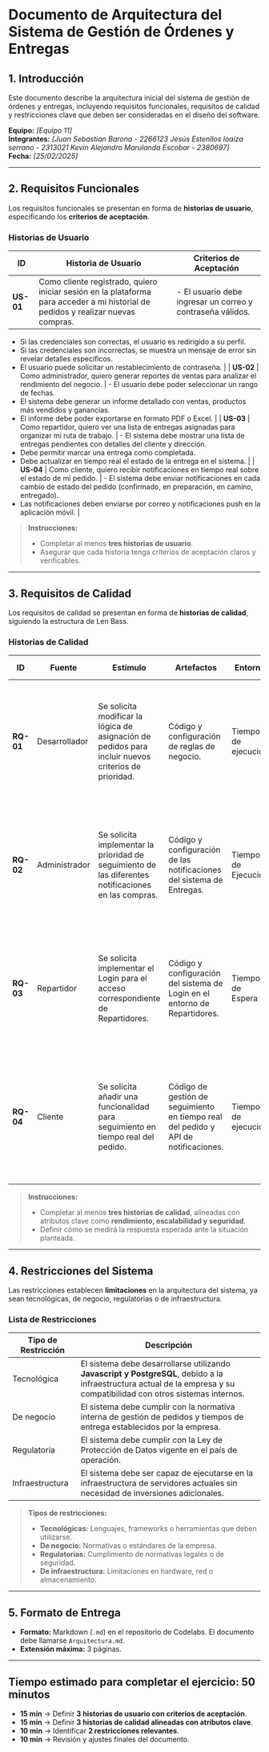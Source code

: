 # Documento de Arquitectura del Sistema de Gestión de Órdenes y Entregas

## 1. Introducción

Este documento describe la arquitectura inicial del sistema de gestión de órdenes y entregas, incluyendo requisitos funcionales, requisitos de calidad y restricciones clave que deben ser consideradas en el diseño del software.

**Equipo:** *[Equipo 11]*  
**Integrantes:** *[Juan Sebastian Barona - 2266123*
                *Jesús Estenllos loaiza serrano - 2313021* 
                *Kevin Alejandro Marulanda Escobar - 2380697]*  
**Fecha:** *[25/02/2025]*  

---

## 2. Requisitos Funcionales

Los requisitos funcionales se presentan en forma de **historias de usuario**, especificando los **criterios de aceptación**.

### **Historias de Usuario**

| **ID**   | **Historia de Usuario** | **Criterios de Aceptación** |
|----------|-------------------------|-----------------------------|
| **US-01** | Como cliente registrado, quiero iniciar sesión en la plataforma para acceder a mi historial de pedidos y realizar nuevas compras. | - El usuario debe ingresar un correo y contraseña válidos.  
- Si las credenciales son correctas, el usuario es redirigido a su perfil.  
- Si las credenciales son incorrectas, se muestra un mensaje de error sin revelar detalles específicos.  
- El usuario puede solicitar un restablecimiento de contraseña. |
| **US-02** | Como administrador, quiero generar reportes de ventas para analizar el rendimiento del negocio. | - El usuario debe poder seleccionar un rango de fechas.  
- El sistema debe generar un informe detallado con ventas, productos más vendidos y ganancias.  
- El informe debe poder exportarse en formato PDF o Excel. |
| **US-03** | Como repartidor, quiero ver una lista de entregas asignadas para organizar mi ruta de trabajo. | - El sistema debe mostrar una lista de entregas pendientes con detalles del cliente y dirección.  
- Debe permitir marcar una entrega como completada.  
- Debe actualizar en tiempo real el estado de la entrega en el sistema. |
| **US-04** | Como cliente, quiero recibir notificaciones en tiempo real sobre el estado de mi pedido. | - El sistema debe enviar notificaciones en cada cambio de estado del pedido (confirmado, en preparación, en camino, entregado).  
- Las notificaciones deben enviarse por correo y notificaciones push en la aplicación móvil. |

> **Instrucciones:**
> - Completar al menos **tres historias de usuario**.
> - Asegurar que cada historia tenga criterios de aceptación claros y verificables.

---

## 3. Requisitos de Calidad

Los requisitos de calidad se presentan en forma de **historias de calidad**, siguiendo la estructura de Len Bass.

### **Historias de Calidad**

| **ID**   | **Fuente** | **Estímulo** | **Artefactos** | **Entorno** | **Respuesta** | **Medida de Respuesta** |
|----------|-----------|-------------|--------------|------------|------------|----------------|
| **RQ-01** | Desarrollador | Se solicita modificar la lógica de asignación de pedidos para incluir nuevos criterios de prioridad. | Código y configuración de reglas de negocio. | Tiempo de ejecución | Se debe modificar, probar y desplegar la nueva lógica de asignación. | El esfuerzo requerido no debe superar 2 horas de trabajo y no deben generarse más de 2 defectos nuevos. |
| **RQ-02** | Administrador | Se solicita implementar la prioridad de seguimiento de las diferentes notificaciones en las compras. | Código y configuración de las notificaciones del sistema de Entregas. | Tiempo de Ejecución | Se debe modificar el sistema de Notificaciones, hacer las pruebas y Asignar las prioridades dentro del sistema de Notificaciones. | El esfuerzo requerido no debe superar 5 horas de trabajo y no deben generarse más de 3 defectos nuevos. |
| **RQ-03** | Repartidor | Se solicita implementar el Login para el acceso correspondiente de Repartidores. | Código y configuración del sistema de Login en el entorno de Repartidores. | Tiempo de Espera | Se debe modificar, probar y desplegar el login. | El esfuerzo requerido no debe superar 2 horas de trabajo y no deben generarse más de 2 defectos nuevos. |
| **RQ-04** | Cliente | Se solicita añadir una funcionalidad para seguimiento en tiempo real del pedido. | Código de gestión de seguimiento en tiempo real del pedido y API de notificaciones. | Tiempo de ejecución | Se debe modificar, probar y desplegar la funcionalidad del seguimiento en tiempo real, y la implementación de pruebas para notificaciones. | El esfuerzo requerido no debe superar las 10 horas de trabajo y no deben generarse más de 3 defectos nuevos. |

> **Instrucciones:**
> - Completar al menos **tres historias de calidad**, alineadas con atributos clave como **rendimiento, escalabilidad y seguridad**.
> - Definir cómo se medirá la respuesta esperada ante la situación planteada.

---

## 4. Restricciones del Sistema

Las restricciones establecen **limitaciones** en la arquitectura del sistema, ya sean tecnológicas, de negocio, regulatorias o de infraestructura.

### **Lista de Restricciones**

| **Tipo de Restricción** | **Descripción** |
|----------------|----------------|
| Tecnológica | El sistema debe desarrollarse utilizando **Javascript y PostgreSQL**, debido a la infraestructura actual de la empresa y su compatibilidad con otros sistemas internos. |
| De negocio | El sistema debe cumplir con la normativa interna de gestión de pedidos y tiempos de entrega establecidos por la empresa. |
| Regulatoria | El sistema debe cumplir con la Ley de Protección de Datos vigente en el país de operación. |
| Infraestructura | El sistema debe ser capaz de ejecutarse en la infraestructura de servidores actuales sin necesidad de inversiones adicionales. |

> **Tipos de restricciones:**
> - **Tecnológicas:** Lenguajes, frameworks o herramientas que deben utilizarse.
> - **De negocio:** Normativas o estándares de la empresa.
> - **Regulatorias:** Cumplimiento de normativas legales o de seguridad.
> - **De infraestructura:** Limitaciones en hardware, red o almacenamiento.

---

## 5. Formato de Entrega

- **Formato:** Markdown (`.md`) en el repositorio de Codelabs. El documento debe llamarse `Arquitectura.md`.
- **Extensión máxima:** 3 páginas.

---

## **Tiempo estimado para completar el ejercicio: 50 minutos**

- **15 min** → Definir **3 historias de usuario con criterios de aceptación**.  
- **15 min** → Definir **3 historias de calidad alineadas con atributos clave**.  
- **10 min** → Identificar **2 restricciones relevantes**.  
- **10 min** → Revisión y ajustes finales del documento.
